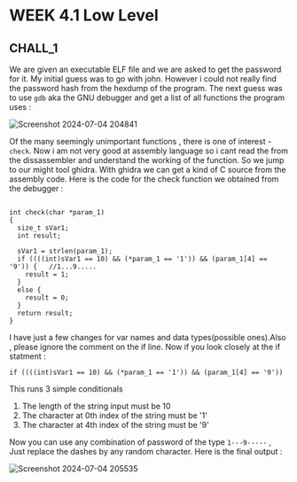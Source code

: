 # WEEK 4.1 Low Level

## CHALL_1

We are given an executable ELF file and we are asked to get the password for it. My initial guess was to go with john. However i could not really find the password hash from the hexdump of the program. 
The next guess was to use `gdb` aka the GNU debugger and get a list of all functions the program uses :

![Screenshot 2024-07-04 204841](https://github.com/deep-singh-ctrl/CSOC-2024/assets/172205598/c9a816ed-6cd3-4965-86cc-103a77c3ab8f)

Of the many seemingly unimportant functions , there is one of interest - `check`. Now i am not very good at assembly language so i cant read the from the dissassembler and understand the working of the function. 
So we jump to our might tool ghidra. With ghidra we can get a kind of C source from the assembly code. Here is the code for the check function we obtained from the debugger :

```

int check(char *param_1)
{
  size_t sVar1;
  int result;
  
  sVar1 = strlen(param_1);
  if ((((int)sVar1 == 10) && (*param_1 == '1')) && (param_1[4] == '9')) {   //1...9.....
    result = 1;
  }
  else {
    result = 0;
  }
  return result;
}
```

I have just a few changes for var names and data types(possible ones).Also , please ignore the comment on the if line. Now if you look closely at the if statment :

```
if ((((int)sVar1 == 10) && (*param_1 == '1')) && (param_1[4] == '9')) 
```
This runs 3 simple conditionals

1. The length of the string input must be 10
2. The character at 0th index of the string must be '1'
3. The character at 4th index of the string must be '9'

Now you can use any combination of password of the type `1---9-----` , Just replace the dashes by any random character. Here is the final output :

![Screenshot 2024-07-04 205535](https://github.com/deep-singh-ctrl/CSOC-2024/assets/172205598/7e2502d8-d5b3-4800-9a6b-7ea2e8450c77)
